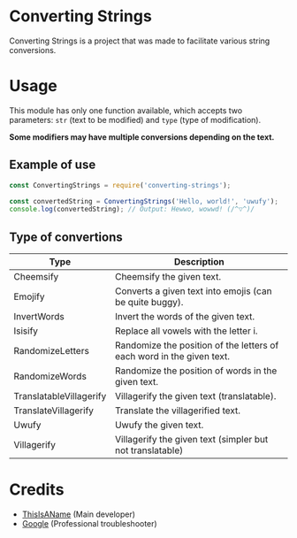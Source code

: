 # Converting Strings
Converting Strings is a project that was made to facilitate various string conversions.

# Usage
This module has only one function available, which accepts two parameters: `str` (text to be modified) and `type` (type of modification).

**Some modifiers may have multiple conversions depending on the text.**

## Example of use
```js
const ConvertingStrings = require('converting-strings');

const convertedString = ConvertingStrings('Hello, world!', 'uwufy');
console.log(convertedString); // Output: Hewwo, wowwd! (/^▽^)/
```

## Type of convertions
|Type|Description|
|---|---|
| Cheemsify | Cheemsify the given text. |
| Emojify | Converts a given text into emojis (can be quite buggy). |
| InvertWords | Invert the words of the given text. |
| Isisify | Replace all vowels with the letter i. |
| RandomizeLetters | Randomize the position of the letters of each word in the given text. |
| RandomizeWords | Randomize the position of words in the given text. |
| TranslatableVillagerify | Villagerify the given text (translatable). |
| TranslateVillagerify | Translate the villagerified text. |
| Uwufy | Uwufy the given text. |
| Villagerify | Villagerify the given text (simpler but not translatable) |

# Credits

- [ThisIsAName](https://github.com/NejireSupremacy) (Main developer)
- [Google](https://www.google.com/) (Professional troubleshooter)